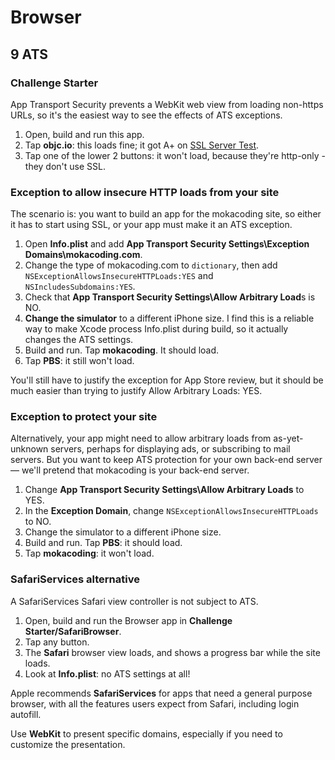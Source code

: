 #  Browser

## 9 ATS

### Challenge Starter

App Transport Security prevents a WebKit web view from loading non-https URLs, so it's the easiest way to see the effects of ATS exceptions.

1. Open, build and run this app.
2. Tap **objc.io**: this loads fine; it got A+ on [SSL Server Test](https://www.ssllabs.com/ssltest/).
3. Tap one of the lower 2 buttons: it won't load, because they're http-only - they don't use SSL.

### Exception to allow insecure HTTP loads from your site

The scenario is: you want to build an app for the mokacoding site, so either it has to start using SSL, or your app must make it an ATS exception.

1. Open **Info.plist** and add **App Transport Security Settings\Exception Domains\mokacoding.com**.
2. Change the type of mokacoding.com to `dictionary`, then add `NSExceptionAllowsInsecureHTTPLoads:YES` and `NSIncludesSubdomains:YES`.
3. Check that **App Transport Security Settings\Allow Arbitrary Load**s is NO.
4. **Change the simulator** to a different iPhone size. I find this is a reliable way to make Xcode process Info.plist during build, so it actually changes the ATS settings.
5. Build and run. Tap **mokacoding**. It should load.
6. Tap **PBS**: it still won't load.

You'll still have to justify the exception for App Store review, but it should be much easier than trying to justify Allow Arbitrary Loads: YES.

### Exception to protect your site

Alternatively, your app might need to allow arbitrary loads from as-yet-unknown servers, perhaps for displaying ads, or subscribing to mail servers. But you want to keep ATS protection for your own back-end server — we'll pretend that mokacoding is your back-end server.

1. Change **App Transport Security Settings\Allow Arbitrary Loads** to YES.
2. In the **Exception Domain**, change `NSExceptionAllowsInsecureHTTPLoads` to NO.
3. Change the simulator to a different iPhone size.
4. Build and run. Tap **PBS**: it should load.
5. Tap **mokacoding**: it won't load.

### SafariServices alternative

A SafariServices Safari view controller is not subject to ATS.

1. Open, build and run the Browser app in **Challenge Starter/SafariBrowser**.
2. Tap any button.
3. The **Safari** browser view loads, and shows a progress bar while the site loads.
4. Look at **Info.plist**: no ATS settings at all!

Apple recommends **SafariServices** for apps that need a general purpose browser, with all the features users expect from Safari, including login autofill.

Use **WebKit** to present specific domains, especially if you need to customize the presentation.

